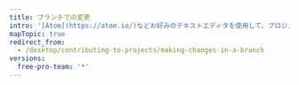 ```yaml
---
title: ブランチでの変更
intro: '[Atom](https://atom.io/)などお好みのテキストエディタを使用して、プロジェクトに変更を加え、{% data variables.product.prodname_desktop %}を使って有意義なコミットをビジュアル化します。'
mapTopic: true
redirect_from:
  - /desktop/contributing-to-projects/making-changes-in-a-branch
versions:
  free-pro-team: '*'
---
```


